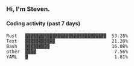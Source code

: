 ### Hi, I'm Steven.

#### Coding activity (past 7 days)
```
Rust   ▓▓▓▓▓▓▓▓▓▓▓▓▓▓▓▓▓▓▓▓▓▓▓▓▓▓▓▓▓▓  53.28%
Text   ▓▓▓▓▓▓▓▓▓▓▓                     21.28%
Bash   ▓▓▓▓▓▓▓▓▓                       16.08%
other  ▓▓▓▓                             7.56%
YAML   ▓                                1.81%
```
